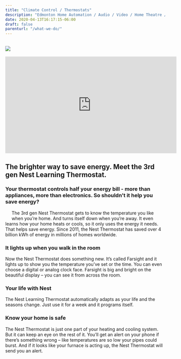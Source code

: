 ```yaml
---
title: "Climate Control / Thermostats"
description: "Edmonton Home Automation / Audio / Video / Home Theatre / Security / Surveillance"
date: 2020-04-13T16:17:15-06:00
draft: false
parenturl: "/what-we-do/"
---
```


<section class="section-sm">
    <div class="container">
        <div class="row justify-content-sm-center">
            <div class="col-lg-6 col-md-6 col-sm-7">
                <p><br />
                <img src="/images/sections/climate-control-thermostats/nest-logo.png" />
                <br /><br /><iframe width="540" height="304" src="https://www.youtube.com/embed/dHKD-9uI24I?rel=0&amp;controls=0&amp;showinfo=0" frameborder="0" allowfullscreen></iframe></p>
            </div>
            <div class="col-lg-6 col-md-6 col-sm-5">
                <h2 class="mainContent">The brighter way to save energy. Meet the 3rd gen Nest Learning Thermostat.</h2>			
                <h3>Your thermostat controls half your energy bill - more than appliances, more than electronics. So shouldn't it help you save energy?</h3>
                    <img src="/images/sections/climate-control-thermostats/nest-01.png" style="float:left; margin:10px;" alt="" />
                    <p class="content">The 3rd gen Nest Thermostat gets to know the temperature you like when you’re home. And turns itself down when you’re away. It even learns how your home heats or cools, so it only uses the energy it needs. That helps save energy. Since 2011, the Nest Thermostat has saved over 4 billion kWh of energy in millions of homes worldwide.</p>
                <h3>It lights up when you walk in the room</h3>
                    <p class="content">Now the Nest Thermostat does something new. It’s called Farsight and it lights up to show you the temperature you’ve set or the time. You can even choose a digital or analog clock face. Farsight is big and bright on the beautiful display – you can see it from across the room.</p>
                <h3>Your life with Nest</h3>
                    <p class="content">The Nest Learning Thermostat automatically adapts as your life and the seasons change. Just use it for a week and it programs itself.</p>
                <h3>Know your home is safe</h3>
                    <p class="content">The Nest Thermostat is just one part of your heating and cooling system. But it can keep an eye on the rest of it. You’ll get an alert on your phone if there’s something wrong – like temperatures are so low your pipes could burst. And if it looks like your furnace is acting up, the Nest Thermostat will send you an alert.</p>                  	    					
            </div>
        </div>
    </div>
</section>
